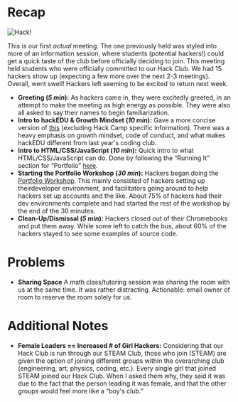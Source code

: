# Recap

![Hack!](http://imgur.com/fw3etSe)

This is our first _actual_ meeting. The one previously held was styled into more
of an information session, where students (potential hackers!) could get a quick
taste of the club before officially deciding to join. This meeting held students
who were officially committed to our Hack Club. We had 15 hackers show up
(expecting a few more over the next 2-3 meetings). Overall, went swell! Hackers
left seeming to be excited to return next week.

- **Greeting (_5 min_):** As hackers came in, they were excitedly greeted, in an
  attempt to make the meeting as high energy as possible. They were also all
  asked to say their names to begin familiarization.
- **Intro to hackEDU & Growth Mindset (_10 min_):** Gave a more concise version
  of
  [this](https://github.com/hackedu/hack-camp/blob/master/cohort_4/playbook/ACTIVITIES.md#introduction-talk)
  (excluding Hack Camp specific information). There was a heavy emphasis on
  growth mindset, code of conduct, and what makes hackEDU different from last
  year's coding club.
- **Intro to HTML/CSS/JavaScript (_10 min_):** Quick intro to what
  HTML/CSS/JavaScript can do. Done by following the “Running It” section for
  “Portfolio”
  [here](https://github.com/hackedu/hack-camp/blob/master/cohort_4/playbook/ACTIVITIES.md#introduction-talk).
- **Starting the Portfolio Workshop (_30 min_):** Hackers began doing the
  [Portfolio Workshop](https://github.com/hackedu/hack-camp/tree/master/cohort_4/playbook/workshops/portfolio).
  This mainly consisted of hackers setting up theirdeveloper environment, and
  facilitators going around to help hackers set up accounts and the like. About
  75% of hackers had their dev environments complete and had started the rest of
  the workshop by the end of the 30 minutes.
- **Clean-Up/Dismissal (_5 min_):** Hackers closed out of their Chromebooks and
  put them away. While some left to catch the bus, about 60% of the hackers
  stayed to see some examples of source code.

# Problems

- **Sharing Space** A math class/tutoring session was sharing the room with us
  at the same time. It was rather distracting. Actionable: email owner of room
  to reserve the room solely for us.

# Additional Notes

- **Female Leaders == Increased # of Girl Hackers:** Considering that our Hack
  Club is run through our STEAM Club, those who join (STEAM) are given the
  option of joining different groups within the overarching club (engineering,
  art, physics, coding, etc.). Every single girl that joined STEAM joined our
  Hack Club. When I asked them why, they said it was due to the fact that the
  person leading it was female, and that the other groups would feel more like a
  “boy's club.”
